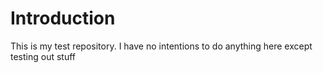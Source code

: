 # Introduction
This is my test repository. I have no intentions to do anything here except testing out stuff
